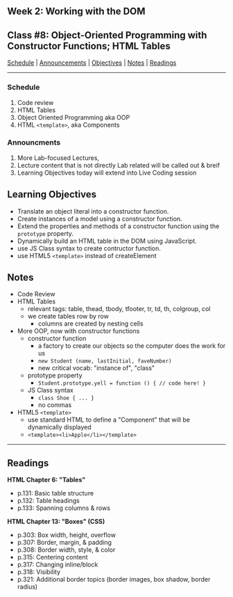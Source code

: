 ## **Week 2: Working with the DOM**
## Class #8: Object-Oriented Programming with Constructor Functions; HTML Tables

[Schedule](#schedule) | [Announcements](#announcements) | [Objectives](#learning-objectives) | [Notes](#notes) | [Readings](#readings)

<hr></hr>

### Schedule
1. Code review
1. HTML Tables
1. Object Oriented Programming aka OOP
1. HTML `<template>`, aka Components

### Announcments
1. More Lab-focused Lectures, 
1. Lecture content that is not directly Lab related will be called out & breif
1. Learning Objectives today will extend into Live Coding session

## Learning Objectives
- Translate an object literal into a constructor function. 
- Create instances of a model using a constructor function.
- Extend the properties and methods of a constructor function using the `prototype` property.
- Dynamically build an HTML table in the DOM using JavaScript.
- use JS Class syntax to create contructor function.
- use HTML5 `<template>` instead of createElement

## Notes
* Code Review
* HTML Tables
    * relevant tags: table, thead, tbody, tfooter, tr, td, th, colgroup, col
    * we create tables row by row
        * columns are created by nesting cells
* More OOP, now with constructor functions
    * constructor function
        * a factory to create our objects so the computer does the work for us
        * `new Student (name, lastInitial, faveNumber)`
        * new critical vocab: "instance of", "class"
    * prototype property
        * `Student.prototype.yell = function () { // code here! }`
    * JS Class syntax
        * `class Shoe { ... }`
        * no commas
* HTML5 `<template>`
    * use standard HTML to define a "Component" that will be dynamically displayed
    * `<template><li>Apple</li></template>`


<hr></hr>

## Readings

**HTML Chapter 6: "Tables"**

- p.131: Basic table structure
- p.132: Table headings
- p.133: Spanning columns & rows

**HTML Chapter 13: "Boxes" (CSS)**

- p.303: Box width, height, overflow
- p.307: Border, margin, & padding
- p.308: Border width, style, & color
- p.315: Centering content
- p.317: Changing inline/block
- p.318: Visibility
- p.321: Additional border topics (border images, box shadow, border radius)